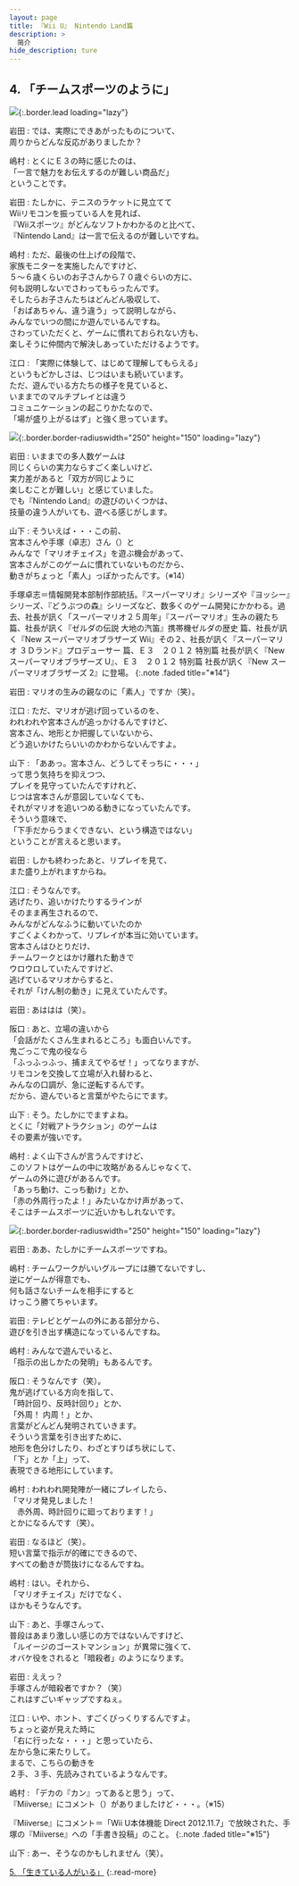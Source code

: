 ```yaml
---
layout: page
title: 『Wii U』 Nintendo Land篇
description: >
  简介
hide_description: ture
---
```


## 4. 「チームスポーツのように」

![](/interviews/jp/WiiU/hardware/vol10/img/mainvisual4.jpg){:.border.lead loading="lazy"}



岩田
: では、実際にできあがったものについて、<br>周りからどんな反応がありましたか？

嶋村
: とくにＥ３の時に感じたのは、<br>「一言で魅力をお伝えするのが難しい商品だ」<br>ということです。

岩田
: たしかに、テニスのラケットに見立てて<br>Wiiリモコンを振っている人を見れば、<br>『Wiiスポーツ』がどんなソフトかわかるのと比べて、<br>『Nintendo Land』は一言で伝えるのが難しいですね。

嶋村
: ただ、最後の仕上げの段階で、<br>家族モニターを実施したんですけど、<br>５～６歳くらいのお子さんから７０歳ぐらいの方に、<br>何も説明しないでさわってもらったんです。<br>そしたらお子さんたちはどんどん吸収して、<br>「おばあちゃん、違う違う」って説明しながら、<br>みんなでいつの間にか遊んでいるんですね。<br>さわっていただくと、ゲームに慣れておられない方も、<br>楽しそうに仲間内で解決しあっていただけるようです。

江口
: 「実際に体験して、はじめて理解してもらえる」<br>というもどかしさは、じつはいまも続いています。<br>ただ、遊んでいる方たちの様子を見ていると、<br>いままでのマルチプレイとは違う<br>コミュニケーションの起こりかたなので、<br>「場が盛り上がるはず」と強く思っています。

![](/interviews/jp/WiiU/hardware/vol10/img/photo11.jpg){:.border.border-radiuswidth="250" height="150"  loading="lazy"}


岩田
: いままでの多人数ゲームは<br>同じくらいの実力ならすごく楽しいけど、<br>実力差があると「双方が同じように<br>楽しむことが難しい」と感じていました。<br>でも『Nintendo Land』の遊びのいくつかは、<br>技量の違う人がいても、遊べる感じがします。

山下
: そういえば・・・この前、<br>宮本さんや手塚（卓志）さん（）と<br>みんなで「マリオチェイス」を遊ぶ機会があって、<br>宮本さんがこのゲームに慣れていないものだから、<br>動きがちょっと「素人」っぽかったんです。（※14）

手塚卓志＝情報開発本部制作部統括。『スーパーマリオ』シリーズや『ヨッシー』シリーズ、『どうぶつの森』シリーズなど、数多くのゲーム開発にかかわる。過去、社長が訊く「スーパーマリオ２５周年」『スーパーマリオ』生みの親たち 篇、社長が訊く『ゼルダの伝説 大地の汽笛』携帯機ゼルダの歴史 篇、社長が訊く『New スーパーマリオブラザーズ Wii』その２、社長が訊く『スーパーマリオ ３Ｄランド』プロデューサー 篇、Ｅ３　２０１２ 特別篇 社長が訊く『New スーパーマリオブラザーズ U』、Ｅ３　２０１２ 特別篇 社長が訊く『New スーパーマリオブラザーズ 2』に登場。
{:.note .faded title="※14"}

岩田
: マリオの生みの親なのに「素人」ですか（笑）。

江口
: ただ、マリオが逃げ回っているのを、<br>われわれや宮本さんが追っかけるんですけど、<br>宮本さん、地形とか把握していないから、<br>どう追いかけたらいいのかわからないんですよ。

山下
: 「ああっ。宮本さん、どうしてそっちに・・・」<br>って思う気持ちを抑えつつ、<br>プレイを見守っていたんですけれど、<br>じつは宮本さんが意図していなくても、<br>それがマリオを追いつめる動きになっていたんです。<br>そういう意味で、<br>「下手だからうまくできない、という構造ではない」<br>ということが言えると思います。

岩田
: しかも終わったあと、リプレイを見て、<br>また盛り上がれますからね。

江口
: そうなんです。<br>逃げたり、追いかけたりするラインが<br>そのまま再生されるので、<br>みんながどんなふうに動いていたのか<br>すごくよくわかって、リプレイが本当に効いています。<br>宮本さんはひとりだけ、<br>チームワークとはかけ離れた動きで<br>ウロウロしていたんですけど、<br>逃げているマリオからすると、<br>それが「けん制の動き」に見えていたんです。

岩田
: あははは（笑）。

阪口
: あと、立場の違いから<br>「会話がたくさん生まれるところ」も面白いんです。<br>鬼ごっこで鬼の役なら<br>「ふっふっふっ、捕まえてやるぜ！」ってなりますが、<br>リモコンを交換して立場が入れ替わると、<br>みんなの口調が、急に逆転するんです。<br>だから、遊んでいると言葉がやたらにでます。

山下
: そう。たしかにでますよね。<br>とくに「対戦アトラクション」のゲームは<br>その要素が強いです。

嶋村
: よく山下さんが言うんですけど、<br>このソフトはゲームの中に攻略があるんじゃなくて、<br>ゲームの外に遊びがあるんです。<br>「あっち動け、こっち動け」とか、<br>「赤の外周行ったよ！」みたいなかけ声があって、<br>そこはチームスポーツに近いかもしれないです。

![](/interviews/jp/WiiU/hardware/vol10/img/photo12.jpg){:.border.border-radiuswidth="250" height="150"  loading="lazy"}


岩田
: ああ、たしかにチームスポーツですね。

嶋村
: チームワークがいいグループには勝てないですし、<br>逆にゲームが得意でも、<br>何も話さないチームを相手にすると<br>けっこう勝てちゃいます。

岩田
: テレビとゲームの外にある部分から、<br>遊びを引き出す構造になっているんですね。

嶋村
: みんなで遊んでいると、<br>「指示の出しかたの発明」もあるんです。

阪口
: そうなんです（笑）。<br>鬼が逃げている方向を指して、<br>「時計回り、反時計回り」とか、<br>「外周！ 内周！」とか、<br>言葉がどんどん発明されていきます。<br>そういう言葉を引き出すために、<br>地形を色分けしたり、わざとすりばち状にして、<br>「下」とか「上」って、<br>表現できる地形にしています。

嶋村
: われわれ開発陣が一緒にプレイしたら、<br>「マリオ発見しました！<br>　赤外周、時計回りに廻っております！」<br>とかになるんです（笑）。

岩田
: なるほど（笑）。<br>短い言葉で指示が的確にできるので、<br>すべての動きが筒抜けになるんですね。

嶋村
: はい。それから、<br>「マリオチェイス」だけでなく、<br>ほかもそうなんです。

山下
: あと、手塚さんって、<br>普段はあまり激しい感じの方ではないんですけど、<br>「ルイージのゴーストマンション」が異常に強くて、<br>オバケ役をされると「暗殺者」のようになります。

岩田
: ええっ？<br>手塚さんが暗殺者ですか？（笑）<br>これはすごいギャップですねぇ。

江口
: いや、ホント、すごくびっくりするんですよ。<br>ちょっと姿が見えた時に<br>「右に行ったな・・・」と思っていたら、<br>左から急に来たりして。<br>まるで、こちらの動きを<br>２手、３手、先読みされているようなんです。

嶋村
: 「デカの『カン』ってあると思う」って、<br>『Miiverse』にコメント（）がありましたけど・・・。（※15）

『Miiverse』にコメント＝「Wii U本体機能 Direct 2012.11.7」で放映された、手塚の『Miiverse』への「手書き投稿」のこと。
{:.note .faded title="※15"}

山下
: あー、そうなのかもしれません（笑）。


[5. 「生きている人がいる」](5.md)
{:.read-more}